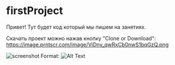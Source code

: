 # firstProject
Привет! Тут будет код который мы пишем на занятиях.

Скачать проект можно нажав кнопку "Clone or Download":
https://image.prntscr.com/image/ViDnv_qwRxCb0nwS1bqGzQ.png

![screenshot](https://image.prntscr.com/image/ViDnv_qwRxCb0nwS1bqGzQ.png)
Format: ![Alt Text](url)